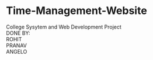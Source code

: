 # Time-Management-Website
College Sysytem and Web Development Project
<br>
DONE BY:
<br>
ROHIT
<br>
PRANAV
<br>
ANGELO
